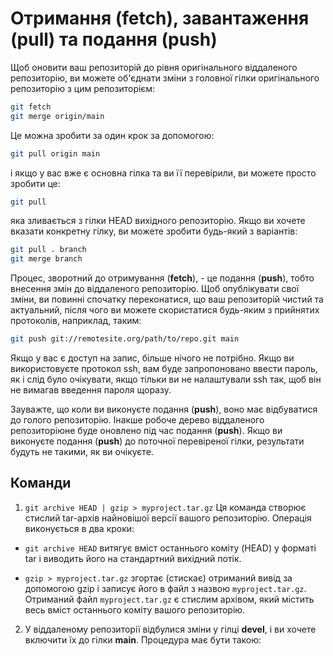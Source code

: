 # Отримання (fetch), завантаження (pull) та подання (push)

Щоб оновити ваш репозиторій до рівня оригінального віддаленого репозиторію,
ви можете об'єднати зміни з головної гілки оригінального репозиторію з цим репозиторієм:
```bash
git fetch
git merge origin/main
```

Це можна зробити за один крок за допомогою:
```bash
git pull origin main
```

і якщо у вас вже є основна гілка та ви її перевірили, ви можете просто зробити це:
```bash
git pull
```
яка зливається з гілки HEAD вихідного репозиторію.
Якщо ви хочете вказати конкретну гілку, ви можете зробити будь-який з варіантів: 
```bash
git pull . branch
git merge branch
```

Процес, зворотний до отримування (__fetch__), - це подання (__push__),
тобто внесення змін до віддаленого репозиторію. Щоб опублікувати свої зміни,
ви повинні спочатку переконатися, що ваш репозиторій чистий та актуальний,
після чого ви можете скористатися будь-яким з прийнятих протоколів, наприклад, таким:
```bash
git push git://remotesite.org/path/to/repo.git main
```

Якщо у вас є доступ на запис, більше нічого не потрібно.
Якщо ви використовуєте протокол ssh, вам буде запропоновано ввести пароль,
як і слід було очікувати, якщо тільки ви не налаштували ssh так,
щоб він не вимагав введення пароля щоразу.

Зауважте, що коли ви виконуєте подання (__push__), воно має
відбуватися до голого репозиторію. Інакше робоче дерево віддаленого
репозиторіюне буде оновлено під час подання (__push__). Якщо ви виконуєте
подання (__push__) до поточної перевіреної гілки, результати будуть не такими, як ви очікуєте.

## Команди

1. `git archive HEAD | gzip > myproject.tar.gz`
Ця команда створює стислий tar-архів найновішої версії вашого репозиторію.
Операція виконується в два кроки:

- `git archive HEAD` витягує вміст останнього коміту (HEAD) у форматі tar
і виводить його на стандартний вихідний потік.

- `gzip > myproject.tar.gz` згортає (стискає) отриманий вивід за допомогою
gzip і записує його в файл з назвою `myproject.tar.gz`.
Отриманий файл `myproject.tar.gz` є стислим архівом, який містить весь
вміст останнього коміту вашого репозиторію.

2. У віддаленому репозиторії відбулися зміни у гілці __devel__,
і ви хочете включити їх до гілки __main__.
Процедура має бути такою:

